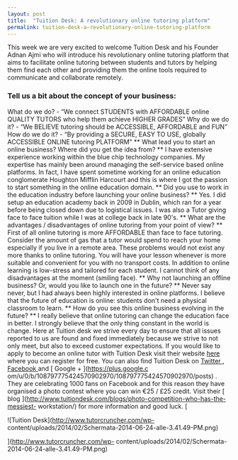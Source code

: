 ```yaml
---
layout: post
title:  "Tuition Desk: A revolutionary online tutoring platform"
permalink: tuition-desk-a-revolutionary-online-tutoring-platform
---
```

This week we are very excited to welcome Tuition Desk and his Founder Adnan
Ajmi who will introduce his revolutionary online tutoring platform that aims
to facilitate online tutoring between students and tutors by helping them find
each other and providing them the online tools required to communicate and
collaborate remotely. 

### Tell us a bit about the concept of your business:

What do we do? \- “We connect STUDENTS with AFFORDABLE online QUALITY TUTORS
who help them achieve HIGHER GRADES” Why do we do it? \- “We BELIEVE tutoring
should be ACCESSIBLE, AFFORDABLE and FUN” How do we do it? \- “By providing a
SECURE, EASY TO USE, globally ACCESSIBLE ONLINE tutoring PLATFORM” ** What
lead you to start an online business? Where did you get the idea from? ** I
have extensive experience working within the blue chip technology companies.
My expertise has mainly been around managing the self-service based online
platforms. In fact, I have spent sometime working for an online education
conglomerate Houghton Mifflin Harcourt and this is where I got the passion to
start something in the online education domain. ** Did you use to work in the
education industry before launching your online business? ** Yes. I did setup
an education academy back in 2009 in Dublin, which ran for a year before being
closed down due to logistical issues. I was also a Tutor giving face to face
tuition while I was at college back in late 90's. ** What are the advantages /
disadvantages of online tutoring from your point of view? ** First of all
online tutoring is more AFFORDABLE than face to face tutoring. Consider the
amount of gas that a tutor would spend to reach your home especially if you
live in a remote area. These problems would not exist any more thanks to
online tutoring. You will have your lesson whenever is more suitable and
convenient for you with no transport costs. In addition to online learning is
low-stress and tailored for each student. I cannot think of any disadvantages
at the moment (smiling face). ** Why not launching an offline business? Or,
would you like to launch one in the future? ** Never say never, but I had
always been highly interested in online platforms. I believe that the future
of education is online: students don't need a physical classroom to learn. **
How do you see this online business evolving in the future? ** I really
believe that online tutoring can change the education face in better. I
strongly believe that the only thing constant in the world is change. Here at
Tuition desk we strive every day to ensure that all issues reported to us are
found and fixed immediately because we strive to not only meet, but also to
exceed customer expectations. If you would like to apply to become an online
tutor with Tuition Desk visit their website [ here
](http://www.tuitiondesk.com/) where you can register for free. You can also
find Tuition Desk on [ Twitter ](https://twitter.com/TuitionDesk) , [ Facebook
](https://www.facebook.com/TuitionDesk) and [ Google + ](https://plus.google.c
om/u/0/b/108797775424570902970/108797775424570902970/posts) . They are
celebrating 1000 fans on Facebook and for this reason they have organised a
photo contest where you can win €25 / £25 credit. Visit their [ blog
](http://www.tuitiondesk.com/blogs/photo-competition-who-has-the-messiest-
workstation/) for more information and good luck. [

![Tuition
Desk](http://www.tutorcruncher.com/wp-
content/uploads/2014/02/Schermata-2014-06-24-alle-3.41.49-PM.png)

](http://www.tutorcruncher.com/wp-
content/uploads/2014/02/Schermata-2014-06-24-alle-3.41.49-PM.png)
